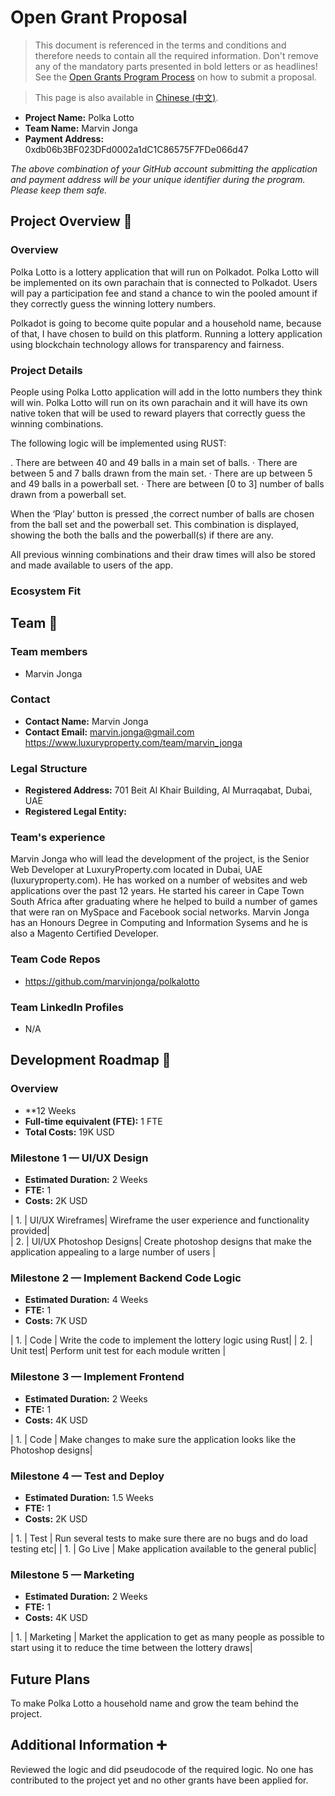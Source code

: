 # Open Grant Proposal

> This document is referenced in the terms and conditions and therefore needs to contain all the required information. Don't remove any of the mandatory parts presented in bold letters or as headlines! See the [Open Grants Program Process](https://github.com/w3f/Open-Grants-Program/blob/master/README_2.md) on how to submit a proposal.

> This page is also available in [Chinese (中文)](./application-template-cn.md).

* **Project Name:** Polka Lotto
* **Team Name:** Marvin Jonga
* **Payment Address:** 0xdb06b3BF023DFd0002a1dC1C86575F7FDe066d47

*The above combination of your GitHub account submitting the application and payment address will be your unique identifier during the program. Please keep them safe.*

## Project Overview :page_facing_up: 

### Overview

Polka Lotto is a lottery application that will run on Polkadot. Polka Lotto will be implemented on its own parachain that is connected to Polkadot. Users will pay a participation fee and stand a chance to win the pooled amount if they correctly guess the winning lottery numbers.

Polkadot is going to become quite popular and a household name, because of that, I have chosen to build on this platform. Running a lottery application using blockchain technology allows for transparency and fairness.

### Project Details 

People using Polka Lotto application will add in the lotto numbers they think will win. Polka Lotto will run on its own parachain and it will have its own native token that will be used to reward players that correctly guess the winning combinations.

The following logic will be implemented using RUST: 

. There are between 40 and 49 balls in a main set of balls.
· There are between 5 and 7 balls drawn from the main set.
· There are up between 5 and 49 balls in a powerball set.
· There are between [0 to 3] number of balls drawn from a powerball set.
 
When the ‘Play’ button is pressed ,the correct number of balls are chosen from the ball set and the powerball set. This combination is displayed, showing the both the balls and the powerball(s) if there are any.

All previous winning combinations and their draw times will also be stored and made available to users of the app.

### Ecosystem Fit 

## Team :busts_in_silhouette:

### Team members
* Marvin Jonga

### Contact
* **Contact Name:** Marvin Jonga
* **Contact Email:** marvin.jonga@gmail.com
 https://www.luxuryproperty.com/team/marvin_jonga

### Legal Structure 
* **Registered Address:** 701 Beit Al Khair Building, Al Murraqabat, Dubai, UAE
* **Registered Legal Entity:** 

### Team's experience
Marvin Jonga who will lead the development of the project, is the Senior Web Developer at LuxuryProperty.com located in Dubai, UAE (luxuryproperty.com). He has worked on a number of websites and web applications over the past 12 years. He started his career in Cape Town South Africa after graduating where he helped to build a number of games that were ran on MySpace and Facebook social networks. Marvin Jonga has an Honours Degree in Computing and Information Sysems and he is also a Magento Certified Developer.
  
### Team Code Repos
* https://github.com/marvinjonga/polkalotto

### Team LinkedIn Profiles
* N/A

## Development Roadmap :nut_and_bolt: 

### Overview
* **12 Weeks
* **Full-time equivalent (FTE):**  1 FTE
* **Total Costs:** 19K USD

### Milestone 1 — UI/UX Design
* **Estimated Duration:** 2 Weeks
* **FTE:**  1
* **Costs:** 2K USD

| 1. | UI/UX Wireframes| Wireframe the user experience and functionality provided|  
| 2. | UI/UX Photoshop Designs| Create photoshop designs that make the application appealing to a large number of users | 

### Milestone 2  — Implement Backend Code Logic
* **Estimated Duration:** 4 Weeks
* **FTE:**  1
* **Costs:** 7K USD

| 1. | Code | Write the code to implement the lottery logic using Rust|
| 2. | Unit test| Perform unit test for each module written |

### Milestone 3  — Implement Frontend
* **Estimated Duration:** 2 Weeks
* **FTE:**  1
* **Costs:** 4K USD

| 1. | Code | Make changes to make sure the application looks like the Photoshop designs|  

### Milestone 4 — Test and Deploy
* **Estimated Duration:** 1.5 Weeks
* **FTE:**  1
* **Costs:** 2K USD

| 1. | Test | Run several tests to make sure there are no bugs and do load testing etc| 
| 1. | Go Live | Make application available to the general public| 

### Milestone 5 — Marketing
* **Estimated Duration:** 2 Weeks
* **FTE:**  1
* **Costs:** 4K USD

| 1. | Marketing | Market the application to get as many people as possible to start using it to reduce the time between the lottery draws| 

## Future Plans
To make Polka Lotto a household name and grow the team behind the project.

## Additional Information :heavy_plus_sign: 
Reviewed the logic and did pseudocode of the required logic. No one has contributed to the project yet and no other grants have been applied for.